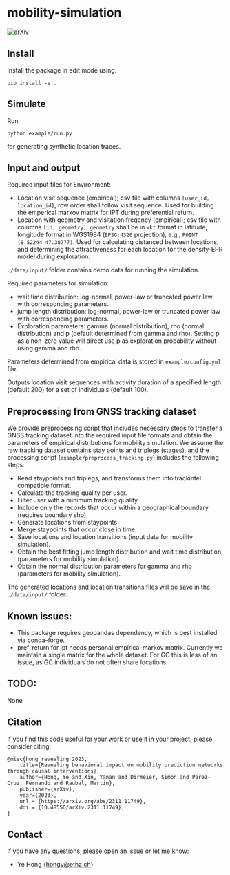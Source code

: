 # mobility-simulation

[![arXiv](https://img.shields.io/badge/arXiv-2311.11749-b31b1b.svg)](https://arxiv.org/abs/2311.11749)


## Install

Install the package in edit mode using:
```
pip install -e .
```

## Simulate

Run 

```
python example/run.py
```
for generating synthetic location traces. 



## Input and output

Required input files for Environment:
- Location visit sequence (empirical); csv file with columns `[user_id, location_id]`, row order shall follow visit sequence. Used for building the emperical markov matrix for IPT during preferential return. 
- Location with geometry and visitation freqency (empirical); csv file with columns `[id, geometry]`. `geometry` shall be in `wkt` format in latitude, longitude format in WGS1984 (`EPSG:4326` projection), e.g., `POINT (8.52244 47.38777)`. Used for calculating distanced between locations, and determining the attractiveness for each location for the density-EPR model during exploration. 

`./data/input/` folder contains demo data for running the simulation. 

Required parameters for simulation:
- wait time distribution: log-normal, power-law or truncated power law with corresponding parameters.
- jump length distribution: log-normal, power-law or truncated power law with corresponding parameters.
- Exploration parameters: gamma (normal distribution), rho (normal distribution) and p (default determined from gamma and rho). Setting p as a non-zero value will direct use p as exploration probability without using gamma and rho. 

Parameters determined from empirical data is stored in `example/config.yml` file.

Outputs location visit sequences with activity duration of a specified length (default 200) for a set of individuals (default 100). 

## Preprocessing from GNSS tracking dataset
We provide preprocessing script that includes necessary steps to transfer a GNSS tracking dataset into the required input file formats and obtain the parameters of empirical distributions for mobility simulation. We assume the raw tracking dataset contains stay points and triplegs (stages), and the processing script (`example/preprocess_tracking.py`) includes the following steps:
- Read staypoints and triplegs, and transforms them into trackintel compatible format.
- Calculate the tracking quality per user.
- Filter user with a minimum tracking quality. 
- Include only the records that occur within a geographical boundary (requires boundary shp). 
- Generate locations from staypoints
- Merge staypoints that occur close in time.
- Save locations and location transitions (input data for mobility simulation).
- Obtain the best fitting jump length distribution and wait time distribution (parameters for mobility simulation).
- Obtain the normal distribution parameters for gamma and rho (parameters for mobility simulation).

The generated locations and location transitions files will be save in the `./data/input/` folder.


## Known issues:
- This package requires geopandas dependency, which is best installed via conda-forge. 
- pref_return for ipt needs personal empirical markov matrix. Currently we maintain a single matrix for the whole dataset. For GC this is less of an issue, as GC individuals do not often share locations. 

## TODO:
None

## Citation
If you find this code useful for your work or use it in your project, please consider citing:

```shell
@misc{hong_revealing_2023,
    title={Revealing behavioral impact on mobility prediction networks through causal interventions},
    author={Hong, Ye and Xin, Yanan and Dirmeier, Simon and Perez-Cruz, Fernando and Raubal, Martin},
    publisher={arXiv},
    year={2023},
    url = {https://arxiv.org/abs/2311.11749},
    doi = {10.48550/arXiv.2311.11749},
}
```

## Contact
If you have any questions, please open an issue or let me know: 
- Ye Hong {hongy@ethz.ch}

